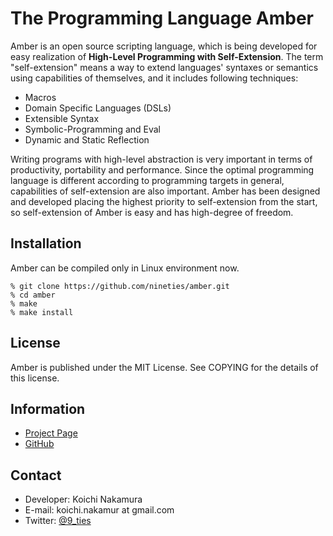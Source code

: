 The Programming Language Amber 
==============================

Amber is an open source scripting language, which is being developed for easy
realization of **High-Level Programming with Self-Extension**.  The term
"self-extension" means a way to extend languages' syntaxes or semantics using
capabilities of themselves, and it includes following techniques:

* Macros
* Domain Specific Languages (DSLs)
* Extensible Syntax
* Symbolic-Programming and Eval
* Dynamic and Static Reflection

Writing programs with high-level abstraction is very important in terms of
productivity, portability and performance. Since the optimal programming
language is different according to programming targets in general, capabilities
of self-extension are also important.  Amber has been designed and developed
placing the highest priority to self-extension from the start, so
self-extension of Amber is easy and has high-degree of freedom.

Installation
------------

Amber can be compiled only in Linux environment now.

    % git clone https://github.com/nineties/amber.git
    % cd amber
    % make
    % make install

License
-------
Amber is published under the MIT License. See COPYING for the details of this
license.

Information
-----------
* [Project Page](http://nineties.github.com/amber/)
* [GitHub](http://github.com/nineties/amber)

Contact
-------
* Developer: Koichi Nakamura
* E-mail: koichi.nakamur at gmail.com
* Twitter: [@9_ties](http://twitter.com/9_ties)
